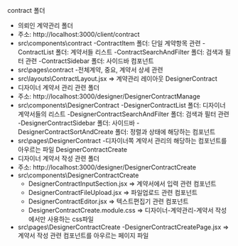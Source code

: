 contract 폴더
  - 의뢰인 계약관리 폴더
  - 주소: http://localhost:3000/client/contract
  - src\components\contract
      -ContractItem 폴더: 단일 계약항목 관련
      -ContractList 폴더: 계약서들 리스트
      -ContractSearchAndFilter 폴더: 검색과 필터 관련
      -ContractSidebar 폴더: 사이드바 컴포넌트
  - src\pages\contract
      -전체계약, 중요, 계약서 상세 관련 
  - src\layouts\ContractLayout.jsx => 계약관리 레이아웃
DesignerContract
  - 디자이너 계약서 관리 관련 폴더
  - 주소: http://localhost:3000/designer/DesignerContractManage
  - src\components\DesignerContract
      -DesignerContractList 폴더: 디자이너 계약서들의 리스트
      -DesignerContractSearchAndFilter 폴더: 검색과 필터 관련
      -DesignerContractSidebar 폴더: 사이드바
      -DesignerContractSortAndCreate 폴더: 정렬과 상태에 해당하는 컴포넌트
  - src\pages\DesignerContract
     -디자이너쪽 계약서 관리의 해당하는 컴포넌트를 아우르는 파일
DesignerContractCreate
  - 디자이너 계약서 작성 관련 폴더
  - 주소: http://localhost:3000/designer/DesignerContractCreate
  - src\components\DesignerContractCreate
      -  DesignerContractInputSection.jsx => 계약서에서 입력 관련 컴포넌트
      -  DesignerContractFileUpload.jsx => 파일업로드 관련 컴포넌트
      -  DesignerContractEditor.jsx => 텍스트편집기 관련 컴포넌트
      -  DesignerContractCreate.module.css => 디자이너-계약관리-계약서 작성에서만 사용하는 css파일
  - src\pages\DesignerContractCreate
      -DesignerContractCreatePage.jsx => 계약서 작성 관련 컴포넌트를 아우르는 페이지 파일 
